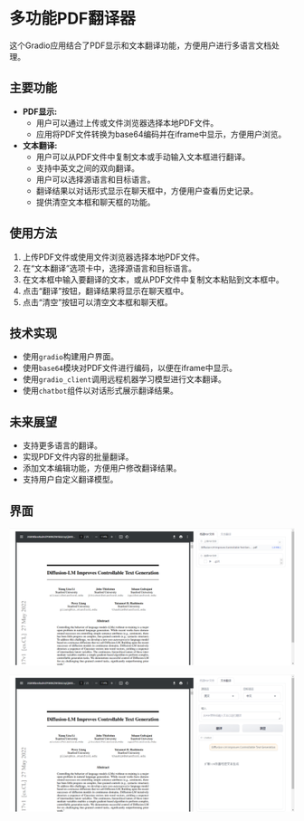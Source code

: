 # 多功能PDF翻译器

这个Gradio应用结合了PDF显示和文本翻译功能，方便用户进行多语言文档处理。

## 主要功能

* **PDF显示:**
  * 用户可以通过上传或文件浏览器选择本地PDF文件。
  * 应用将PDF文件转换为base64编码并在iframe中显示，方便用户浏览。
* **文本翻译:**
  * 用户可以从PDF文件中复制文本或手动输入文本框进行翻译。
  * 支持中英文之间的双向翻译。
  * 用户可以选择源语言和目标语言。
  * 翻译结果以对话形式显示在聊天框中，方便用户查看历史记录。
  * 提供清空文本框和聊天框的功能。

## 使用方法

1. 上传PDF文件或使用文件浏览器选择本地PDF文件。
2. 在“文本翻译”选项卡中，选择源语言和目标语言。
3. 在文本框中输入要翻译的文本，或从PDF文件中复制文本粘贴到文本框中。
4. 点击“翻译”按钮，翻译结果将显示在聊天框中。
5. 点击“清空”按钮可以清空文本框和聊天框。

## 技术实现

* 使用`gradio`构建用户界面。
* 使用`base64`模块对PDF文件进行编码，以便在iframe中显示。
* 使用`gradio_client`调用远程机器学习模型进行文本翻译。
* 使用`chatbot`组件以对话形式展示翻译结果。

## 未来展望

* 支持更多语言的翻译。
* 实现PDF文件内容的批量翻译。
* 添加文本编辑功能，方便用户修改翻译结果。
* 支持用户自定义翻译模型。

## 界面

![pdf](assess/pdf.png)

![translate](assess/translate.png)